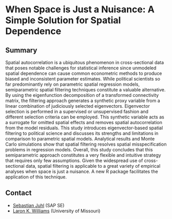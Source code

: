 # When Space is Just a Nuisance: A Simple Solution for Spatial Dependence

## Summary
Spatial autocorrelation is a ubiquitous phenomenon in cross-sectional data that poses notable challenges for statistical inference since unmodeled spatial dependence can cause common econometric methods to produce biased and inconsistent parameter estimates. While political scientists so far predominantly rely on parametric spatial regression models, semiparametric spatial filtering techniques constitute a valuable alternative. By using the eigenfunction decomposition of a transformed connectivity matrix, the filtering approach generates a synthetic proxy variable from a linear combination of judiciously selected eigenvectors. Eigenvector selection is performed in a supervised or unsupervised fashion and different selection criteria can be employed. This synthetic variable acts as a surrogate for omitted spatial effects and removes spatial autocorrelation from the model residuals. This study introduces eigenvector-based spatial filtering to political science and discusses its strengths and limitations in comparison to parametric spatial models. Analytical results and Monte Carlo simulations show that spatial filtering resolves spatial misspecification problems in regression models. Overall, this study concludes that this semiparametric approach constitutes a very flexible and intuitive strategy that requires only few assumptions. Given the widespread use of cross-sectional data, spatial filtering is applicable to a great variety of empirical analyses when space is just a nuisance. A new R package facilitates the application of this technique.

## Contact
- [Sebastian Juhl](http://www.sebastianjuhl.com) (SAP SE)
- [Laron K. Williams](https://williamslaro.github.io/) (University of Missouri)
